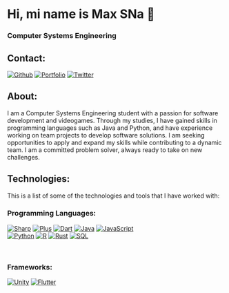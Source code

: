 # Hi, mi name is Max SNa 👋
### Computer Systems Engineering

## Contact:

[![Github](https://img.shields.io/badge/Github-Max_Nava-152D3C?style=for-the-badge&logo=github&logoColor=white&labelColor=101010)](https://github.com/MaxSNa15)
[![Portfolio](https://img.shields.io/badge/Portfolio-MSN-938675?style=for-the-badge&logo=linktree&logoColor=white&labelColor=101010)](https://maxsna15.dev/)
[![Twitter](https://img.shields.io/badge/Twitter-029ef0?style=for-the-badge&logo=twitter&logoColor=white&labelColor=101010)](https://twitter.com/Max_SNava)

## About:
I am a Computer Systems Engineering student with a passion for software development and videogames. Through my studies, I have gained skills in programming languages such as Java and Python, and have experience working on team projects to develop software solutions. I am seeking opportunities to apply and expand my skills while contributing to a dynamic team. I am a committed problem solver, always ready to take on new challenges.

## Technologies:
This is a list of some of the technologies and tools that I have worked with:
<br>
### Programming Languages:
[![Sharp](https://img.shields.io/badge/C_Sharp-6D287E?style=for-the-badge&logo=csharp&logoColor=white&labelColor=101010)]()
[![Plus](https://img.shields.io/badge/C++-00599C?style=for-the-badge&logo=cplusplus&logoColor=white&labelColor=101010)]()
[![Dart](https://img.shields.io/badge/Dart-0175C2?style=for-the-badge&logo=dart&logoColor=white&labelColor=101010)]()
[![Java](https://img.shields.io/badge/Java-FD1413?style=for-the-badge&logo=coffeescript&logoColor=white&labelColor=101010)]()
[![JavaScript](https://img.shields.io/badge/javascript-F7DF1E?style=for-the-badge&logo=javascript&logoColor=white&labelColor=101010)]()
<br>
[![Python](https://img.shields.io/badge/Python-yellow?style=for-the-badge&logo=python&logoColor=white&labelColor=101010)]()
[![R](https://img.shields.io/badge/R-276DC3?style=for-the-badge&logo=r&logoColor=white&labelColor=101010)]()
[![Rust](https://img.shields.io/badge/Rust-F76D0A?style=for-the-badge&logo=rust&logoColor=white&labelColor=101010)]()
[![SQL](https://img.shields.io/badge/SQL-FCB908?style=for-the-badge&logo=liquibase&logoColor=white&labelColor=101010)]()

<br>

### Frameworks:

[![Unity](https://img.shields.io/badge/Unity-ffffff?style=for-the-badge&logo=unity&logoColor=white&labelColor=101010)]()
[![Flutter](https://img.shields.io/badge/Flutter-02569B?style=for-the-badge&logo=flutter&logoColor=white&labelColor=101010)]()

